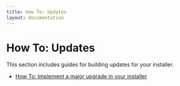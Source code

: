 ```yaml
---
title: How To: Updates
layout: documentation
---
```

# How To: Updates
This section includes guides for building updates for your installer.

* [How To: Implement a major upgrade in your installer](major_upgrade.html)
